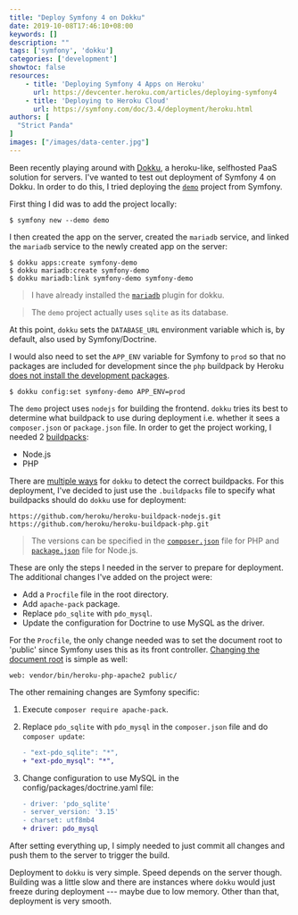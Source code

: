 ```yaml
---
title: "Deploy Symfony 4 on Dokku"
date: 2019-10-08T17:46:10+08:00
keywords: []
description: ""
tags: ['symfony', 'dokku']
categories: ['development']
showtoc: false
resources:
    - title: 'Deploying Symfony 4 Apps on Heroku'
      url: https://devcenter.heroku.com/articles/deploying-symfony4
    - title: 'Deploying to Heroku Cloud'
      url: https://symfony.com/doc/3.4/deployment/heroku.html
authors: [
  "Strict Panda"
]
images: ["/images/data-center.jpg"]
---
```


Been recently playing around with [Dokku](http://dokku.viewdocs.io/dokku/), a heroku-like, selfhosted PaaS solution for servers. I've wanted to test out deployment of Symfony 4 on Dokku. In order to do this, I tried deploying the [`demo`](https://github.com/symfony/demo) project from Symfony.

First thing I did was to add the project locally:

```shell
$ symfony new --demo demo
```

I then created the app on the server, created the `mariadb` service, and linked the `mariadb` service to the newly created app on the server:

```shell
$ dokku apps:create symfony-demo
$ dokku mariadb:create symfony-demo
$ dokku mariadb:link symfony-demo symfony-demo
```

> I have already installed the [`mariadb`](https://github.com/dokku/dokku-mariadb) plugin for dokku.

<!-- -->
> The `demo` project actually uses `sqlite` as its database.

At this point, `dokku` sets the `DATABASE_URL` environment variable which is, by default, also used by Symfony/Doctrine.

I would also need to set the `APP_ENV` variable for Symfony to `prod` so that no packages are included for development since the `php` buildpack by Heroku [does not install the development packages](https://devcenter.heroku.com/articles/php-support#installation-of-dependencies).

```shell
$ dokku config:set symfony-demo APP_ENV=prod
```

The `demo` project uses `nodejs` for building the frontend. `dokku` tries its best to determine what buildpack to use during deployment i.e. whether it sees a `composer.json` or `package.json` file. In order to get the project working, I needed 2 [buildpacks](http://dokku.viewdocs.io/dokku~v0.18.5/deployment/methods/buildpacks/):

* Node.js
* PHP

There are [multiple ways](http://dokku.viewdocs.io/dokku~v0.18.5/deployment/methods/buildpacks/) for `dokku` to detect the correct buildpacks. For this deployment, I've decided to just use the `.buildpacks` file to specify what buildpacks should do `dokku` use for deployment:

```
https://github.com/heroku/heroku-buildpack-nodejs.git
https://github.com/heroku/heroku-buildpack-php.git
```

> The versions can be specified in the [`composer.json`](https://devcenter.heroku.com/articles/php-support#selecting-a-runtime) file for PHP and [`package.json`](https://devcenter.heroku.com/articles/nodejs-support#specifying-a-node-js-version) file for Node.js.

These are only the steps I needed in the server to prepare for deployment. The additional changes I've added on the project were:

* Add a `Procfile` file in the root directory.
* Add `apache-pack` package.
* Replace `pdo_sqlite` with `pdo_mysql`.
* Update the configuration for Doctrine to use MySQL as the driver.

For the `Procfile`, the only change needed was to set the document root to 'public' since Symfony uses this as its front controller. [Changing the document root](https://devcenter.heroku.com/articles/custom-php-settings#setting-the-document-root) is simple as well:

```
web: vendor/bin/heroku-php-apache2 public/
```

The other remaining changes are Symfony specific:

1. Execute `composer require apache-pack`.
2. Replace `pdo_sqlite` with `pdo_mysql` in the `composer.json` file and do `composer update`:

   ```diff
   - "ext-pdo_sqlite": "*",
   + "ext-pdo_mysql": "*",
   ```
3. Change configuration to use MySQL in the config/packages/doctrine.yaml file:

   ```diff
   - driver: 'pdo_sqlite'
   - server_version: '3.15'
   - charset: utf8mb4
   + driver: pdo_mysql
   ```

After setting everything up, I simply needed to just commit all changes and push them to the server to trigger the build.

Deployment to `dokku` is very simple. Speed depends on the server though. Building was a little slow and there are instances where `dokku` would just freeze during deployment --- maybe due to low memory. Other than that, deployment is very smooth.

